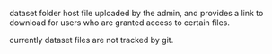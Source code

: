 dataset folder host file uploaded by the admin, and provides a link to download for users who are granted access to certain files.

currently dataset files are not tracked by git.
